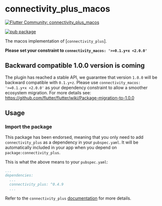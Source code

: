 # connectivity_plus_macos

[![Flutter Community: connectivity_plus_macos](https://fluttercommunity.dev/_github/header/connectivity_plus_macos)](https://github.com/fluttercommunity/community)

[![pub package](https://img.shields.io/pub/v/connectivity_plus_macos.svg)](https://pub.dev/packages/connectivity_plus_macos)


The macos implementation of [`connectivity_plus`].

**Please set your constraint to `connectivity_macos: '>=0.1.y+x <2.0.0'`**

## Backward compatible 1.0.0 version is coming
The plugin has reached a stable API, we guarantee that version `1.0.0` will be backward compatible with `0.1.y+z`.
Please use `connectivity_macos: '>=0.1.y+x <2.0.0'` as your dependency constraint to allow a smoother ecosystem migration.
For more details see: https://github.com/flutter/flutter/wiki/Package-migration-to-1.0.0

## Usage

### Import the package


This package has been endorsed, meaning that you only need to add `connectivity_plus`
as a dependency in your `pubspec.yaml`. It will be automatically included in your app
when you depend on `package:connectivity_plus`.

This is what the above means to your `pubspec.yaml`:

```yaml
...
dependencies:
  ...
  connectivity_plus: ^0.4.9
  ...
```

Refer to the `connectivity_plus` [documentation](https://github.com/fluttercommunity/connectivity_plus) for more details.

